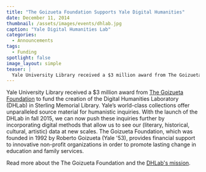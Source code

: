 ```yaml
---
title: "The Goizueta Foundation Supports Yale Digital Humanities"
date: December 11, 2014
thumbnail: /assets/images/events/dhlab.jpg
caption: "Yale Digital Humanities Lab"
categories:
  - Announcements
tags:
  - Funding
spotlight: false 
image_layout: simple
teaser: |
  Yale University Library received a $3 million award from The Goizueta Foundation to fund the creation of the Digital Humanities Laboratory (DHLab) in Sterling Memorial Library. Yale’s world-class...
---
```


Yale University Library received a $3 million award from [The Goizueta Foundation](http://www.goizuetafoundation.org/) to fund the creation of the Digital Humanities Laboratory (DHLab) in Sterling Memorial Library. Yale’s world-class collections offer unparalleled source material for humanistic inquiries. With the launch of the DHLab in fall 2015, we can now push these inquiries further by incorporating digital methods that allow us to see our (literary, historical, cultural, artistic) data at new scales. The Goizueta Foundation, which was founded in 1992 by Roberto Goizueta (Yale '53), provides financial support to innovative non-profit organizations in order to promote lasting change in education and family services.
   
Read more about the The Goizueta Foundation and the [DHLab's mission](http://news.yale.edu/2014/12/11/goizueta-foundation-supports-creation-digital-humanities-laboratory-yale).